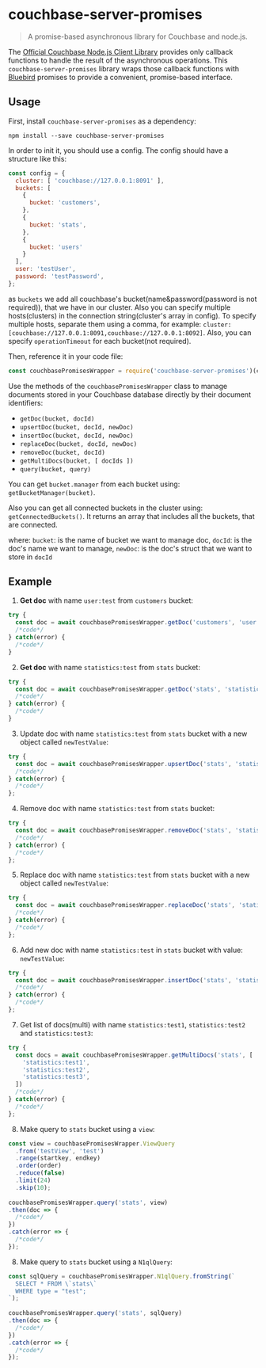 # couchbase-server-promises

> A promise-based asynchronous library for Couchbase and node.js.

The [Official Couchbase Node.js Client Library](https://www.npmjs.com/package/couchbase) provides only callback functions to handle the result of the asynchronous operations. This `couchbase-server-promises` library wraps those callback functions with [Bluebird](https://www.npmjs.com/package/bluebird) promises to provide a convenient, promise-based interface.

## Usage

First, install `couchbase-server-promises` as a dependency:

```shell
npm install --save couchbase-server-promises
```

In order to init it, you should use a config. The config should have a structure like this:

```javascript
const config = {
  cluster: [ 'couchbase://127.0.0.1:8091' ],
  buckets: [
    {
      bucket: 'customers',
    },
    {
      bucket: 'stats',
    }, 
    {
      bucket: 'users'
    }
  ],
  user: 'testUser',
  password: 'testPassword',
};
```

as `buckets` we add all couchbase's bucket(name&password(password is not required)), that we have in our cluster. Also you can specify multiple hosts(clusters) in the connection string(cluster's array in config). To specify multiple hosts, separate them using a comma, for example: `cluster: [couchbase://127.0.0.1:8091,couchbase://127.0.0.1:8092]`. Also, you can specify `operationTimeout` for each bucket(not required).

Then, reference it in your code file:

```javascript
const couchbasePromisesWrapper = require('couchbase-server-promises')(config);
```

Use the methods of the `couchbasePromisesWrapper` class to manage documents stored in your Couchbase database directly by their document identifiers:
- `getDoc(bucket, docId)`
- `upsertDoc(bucket, docId, newDoc)`
- `insertDoc(bucket, docId, newDoc)`
- `replaceDoc(bucket, docId, newDoc)`
- `removeDoc(bucket, docId)`
- `getMultiDocs(bucket, [ docIds ])`
- `query(bucket, query)`

You can get `bucket.manager` from each bucket using: `getBucketManager(bucket)`.

Also you can get all connected buckets in the cluster using: `getConnectedBuckets()`. It returns an array that includes all the buckets, that are connected.

where:
`bucket`: is the name of bucket we want to manage doc, 
`docId`: is the doc's name we want to manage,
`newDoc`: is the doc's struct that we want to store in `docId`


## Example

1) **Get doc** with name `user:test` from `customers` bucket:

```JavaScript
try {
  const doc = await couchbasePromisesWrapper.getDoc('customers', 'user:test');
  /*code*/
} catch(error) {
  /*code*/
}
```

2) **Get doc** with name `statistics:test` from `stats` bucket:

```JavaScript
try {
  const doc = await couchbasePromisesWrapper.getDoc('stats', 'statistics:test');
  /*code*/
} catch(error) {
  /*code*/
}
```

3) Update doc with name `statistics:test` from `stats` bucket with a new object called `newTestValue`:

```JavaScript
try {
  const doc = await couchbasePromisesWrapper.upsertDoc('stats', 'statistics:test', newTestValue)
  /*code*/
} catch(error) {
  /*code*/
};
```
4) Remove doc with name `statistics:test` from `stats` bucket:

```JavaScript
try {
  const doc = await couchbasePromisesWrapper.removeDoc('stats', 'statistics:test')
  /*code*/
} catch(error) {
  /*code*/
};
```

5) Replace doc with name `statistics:test` from `stats` bucket with a new object called `newTestValue`:

```JavaScript
try {
  const doc = await couchbasePromisesWrapper.replaceDoc('stats', 'statistics:test', newTestValue)
  /*code*/
} catch(error) {
  /*code*/
};
```

6) Add new doc with name `statistics:test` in `stats` bucket with value: `newTestValue`:

```JavaScript
try {
  const doc = await couchbasePromisesWrapper.insertDoc('stats', 'statistics:test', newTestValue)
  /*code*/
} catch(error) {
  /*code*/
};
```

7) Get list of docs(multi) with name `statistics:test1`, `statistics:test2` and `statistics:test3`:

```JavaScript
try {
  const docs = await couchbasePromisesWrapper.getMultiDocs('stats', [
    'statistics:test1',
    'statistics:test2',
    'statistics:test3',
  ])
  /*code*/
} catch(error) {
  /*code*/
};
```


8) Make query to `stats` bucket using a `view`:

```JavaScript
const view = couchbasePromisesWrapper.ViewQuery
  .from('testView', 'test')
  .range(startkey, endkey)
  .order(order)
  .reduce(false)
  .limit(24)
  .skip(10);
  
couchbasePromisesWrapper.query('stats', view)
.then(doc => {
  /*code*/
})
.catch(error => {
  /*code*/
});
```

8) Make query to `stats` bucket using a `N1qlQuery`:

```JavaScript
const sqlQuery = couchbasePromisesWrapper.N1qlQuery.fromString(`
  SELECT * FROM \`stats\`
  WHERE type = "test";
`);
  
couchbasePromisesWrapper.query('stats', sqlQuery)
.then(doc => {
  /*code*/
})
.catch(error => {
  /*code*/
});
```
